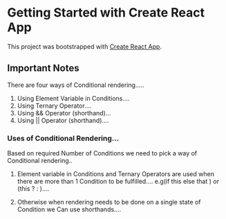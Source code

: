 # Getting Started with Create React App

This project was bootstrapped with [Create React App](https://github.com/facebook/create-react-app).

## Important Notes

There are four ways of Conditional rendering.....

1. Using Element Variable in Conditions....
2. Using Ternary Operator.... 
3. Using && Operator (shorthand)...
4. Using || Operator (shorthand)....


### Uses of Conditional Rendering...

Based on required Number of Conditions we need to pick a way of Conditional rendering..

1. Element variable in Conditions and Ternary Operators are used when there are more than 1 Condition to be fulfilled.... e.g(if this <btn1> else that <btn2>) or (this ? <btn1> : <btn2>)....

2. Otherwise when rendering needs to be done on a single state of Condition we Can use shorthands....





